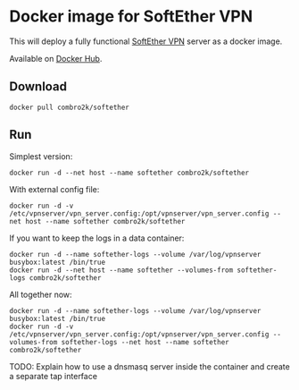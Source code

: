 # Docker image for SoftEther VPN

This will deploy a fully functional [SoftEther VPN](https://www.softether.org) server as a docker image.

Available on [Docker Hub](https://registry.hub.docker.com/u/combro2k/softether/).

## Download

    docker pull combro2k/softether

## Run

Simplest version:

    docker run -d --net host --name softether combro2k/softether

With external config file:

    docker run -d -v /etc/vpnserver/vpn_server.config:/opt/vpnserver/vpn_server.config --net host --name softether combro2k/softether

If you want to keep the logs in a data container:

    docker run -d --name softether-logs --volume /var/log/vpnserver busybox:latest /bin/true
    docker run -d --net host --name softether --volumes-from softether-logs combro2k/softether

All together now:

    docker run -d --name softether-logs --volume /var/log/vpnserver busybox:latest /bin/true
    docker run -d -v /etc/vpnserver/vpn_server.config:/opt/vpnserver/vpn_server.config --volumes-from softether-logs --net host --name softether combro2k/softether

TODO: Explain how to use a dnsmasq server inside the container and create a separate tap interface

